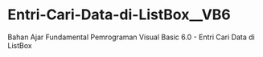 # Entri-Cari-Data-di-ListBox__VB6
Bahan Ajar Fundamental Pemrograman Visual Basic 6.0 - Entri Cari Data di ListBox
